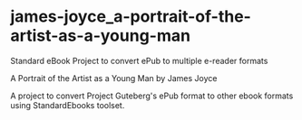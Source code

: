 # james-joyce_a-portrait-of-the-artist-as-a-young-man
Standard eBook Project to convert ePub to multiple e-reader formats


A Portrait of the Artist as a Young Man
by James Joyce

A project to convert Project Guteberg's ePub format to other ebook formats using StandardEbooks toolset.
